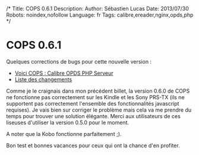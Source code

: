 /*
Title: COPS 0.6.1
Description: 
Author: Sébastien Lucas
Date: 2013/07/30
Robots: noindex,nofollow
Language: fr
Tags: calibre,ereader,nginx,opds,php
*/
# COPS 0.6.1

Quelques corrections de bugs pour cette nouvelle version :
*	[Voici COPS : Calibre OPDS PHP Serveur](/fr/oss/calibre-opds-php-server)
*	[Liste des changements](/fr/oss/calibre-opds-php-server-changelog)

Comme je le craignais dans mon précédent billet, la version 0.6.0 de COPS ne fonctionne pas correctement sur les Kindle et les Sony PRS-TX (ils ne supportent pas correctement l'ensemble des fonctionnalités javascript requises). Je vais bien sur corriger le problème mais cela va me prendre du temps pour trouver une solution élégante. Merci aux utilisateurs de ces liseuses d'utiliser la version 0.5.0 pour le moment.

A noter que la Kobo fonctionne parfaitement ;).

Bon test et bonnes vacances pour ceux qui ont la chance d'en profiter.

